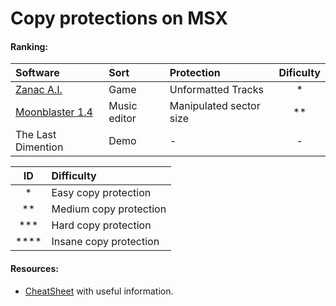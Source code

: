 # Copy protections on MSX  

#### Ranking:  




| Software | Sort | Protection | Dificulty |
| :------------| :------------| :------------ | :------------: |
| [Zanac A.I.](https://github.com/LarsThe18Th/MSX_Copyprotection/blob/main/Zanac/Zanac_A.I.md) | Game | Unformatted Tracks | * |
| [Moonblaster 1.4](https://github.com/LarsThe18Th/MSX_Copyprotection/blob/main/Moonblaster1.4/Moonblaster1.4.md) | Music editor | Manipulated sector size | ** |
| The Last Dimention | Demo | - | - |

| ID | Difficulty | 
| :------------: | :------------|
| *    | Easy copy protection   |
| **   | Medium copy protection |
| ***  | Hard copy protection   |
| **** | Insane copy protection |

#### Resources:   
- [CheatSheet](https://github.com/LarsThe18Th/MSX_Copyprotection/blob/main/CheatSheet.md) with useful information.  
